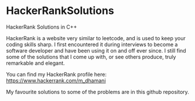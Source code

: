 # HackerRankSolutions
HackerRank Solutions in C++

HackerRank is a website very similar to leetcode, and is used to keep your coding skills sharp. I first encountered it during interviews to become a software developer and have been using it on and off ever since. I still find some of the solutions that I come up with, or see others produce, truly remarkable and elegant. 

You can find my HackerRank profile here: https://www.hackerrank.com/m_dhamani

My favourite solutions to some of the problems are in this github repository.
